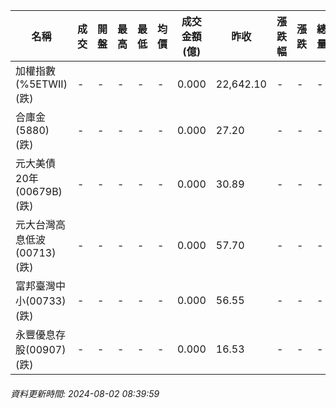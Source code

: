 | 名稱 | 成交 | 開盤 | 最高 | 最低 | 均價 | 成交金額(億) | 昨收 | 漲跌幅 | 漲跌 | 總量 | 昨量 | 振幅 |
| -------- | -------- | -------- | -------- |-------- | -------- | -------- |-------- |-------- |-------- | -------- | -------- |-------- |
|加權指數(%5ETWII) (跌)|-|-|-|-|-|0.000|22,642.10|-|-|-|-|0.00%|
|合庫金(5880) (跌)|-|-|-|-|-|0.000|27.20|-|-|-|-|0.00%|
|元大美債20年(00679B) (跌)|-|-|-|-|-|0.000|30.89|-|-|-|-|0.00%|
|元大台灣高息低波(00713) (跌)|-|-|-|-|-|0.000|57.70|-|-|-|-|0.00%|
|富邦臺灣中小(00733) (跌)|-|-|-|-|-|0.000|56.55|-|-|-|-|0.00%|
|永豐優息存股(00907) (跌)|-|-|-|-|-|0.000|16.53|-|-|-|-|0.00%|
###### 資料更新時間: 2024-08-02 08:39:59
